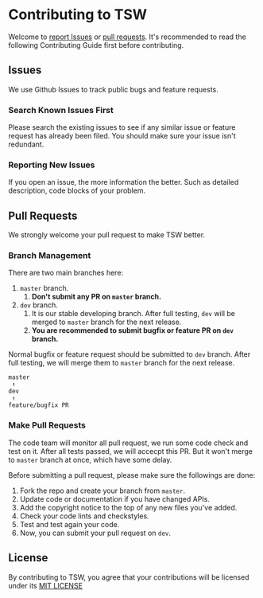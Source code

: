 # Contributing to TSW
Welcome to [report Issues](https://github.com/Tencent/TSW/issues) or [pull requests](https://github.com/Tencent/TSW/pulls). It's recommended to read the following Contributing Guide first before contributing. 

## Issues
We use Github Issues to track public bugs and feature requests.

### Search Known Issues First
Please search the existing issues to see if any similar issue or feature request has already been filed. You should make sure your issue isn't redundant.

### Reporting New Issues
If you open an issue, the more information the better. Such as detailed description, code blocks of your problem.

## Pull Requests
We strongly welcome your pull request to make TSW better. 

### Branch Management
There are two main branches here:

1. `master` branch.
	1. **Don't submit any PR on `master` branch.**
2. `dev` branch. 
	1. It is our stable developing branch. After full testing, `dev` will be merged to `master` branch for the next release.
	2. **You are recommended to submit bugfix or feature PR on `dev` branch.**

Normal bugfix or feature request should be submitted to `dev` branch. After full testing, we will merge them to `master` branch for the next release. 

```
master
 ↑
dev   
 ↑ 
feature/bugfix PR
```  

### Make Pull Requests
The code team will monitor all pull request, we run some code check and test on it. After all tests passed, we will accecpt this PR. But it won't merge to `master` branch at once, which have some delay.

Before submitting a pull request, please make sure the followings are done:

1. Fork the repo and create your branch from `master`.
2. Update code or documentation if you have changed APIs.
3. Add the copyright notice to the top of any new files you've added.
4. Check your code lints and checkstyles.
5. Test and test again your code.
6. Now, you can submit your pull request on `dev`.

## License
By contributing to TSW, you agree that your contributions will be licensed
under its [MIT LICENSE](https://github.com/Tencent/TSW/blob/master/LICENSE)